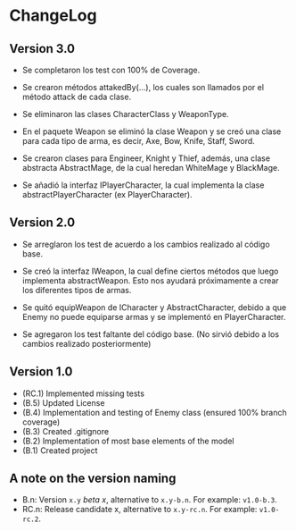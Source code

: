 ChangeLog
=========

Version 3.0
-----------

- Se completaron los test con 100% de Coverage.

- Se crearon métodos attakedBy(...), los cuales son llamados por el método attack
  de cada clase.

- Se eliminaron las clases CharacterClass y WeaponType.

- En el paquete Weapon se eliminó la clase Weapon y se creó una clase para cada
  tipo de arma, es decir, Axe, Bow, Knife, Staff, Sword.

- Se crearon clases para Engineer, Knight y Thief, además, una clase abstracta
  AbstractMage, de la cual heredan WhiteMage y BlackMage.

- Se añadió la interfaz IPlayerCharacter, la cual implementa la clase
  abstractPlayerCharacter (ex PlayerCharacter).

Version 2.0
-----------

- Se arreglaron los test de acuerdo a los cambios realizado al código base.

- Se creó la interfaz IWeapon, la cual define ciertos métodos que luego implementa
  abstractWeapon. Esto nos ayudará próximamente a crear los diferentes tipos de armas.
  
- Se quitó equipWeapon de ICharacter y AbstractCharacter, debido a que
  Enemy no puede equiparse armas y se implementó en PlayerCharacter.
  
- Se agregaron los test faltante del código base.
  (No sirvió debido a los cambios realizado posteriormente)

Version 1.0
-----------
- (RC.1) Implemented missing tests
- (B.5) Updated License
- (B.4) Implementation and testing of Enemy class (ensured 100% branch coverage)
- (B.3) Created .gitignore
- (B.2) Implementation of most base elements of the model
- (B.1) Created project

A note on the version naming
----------------------------
- B.n: Version ``x.y`` _beta x_, alternative to ``x.y-b.n``.
  For example: ``v1.0-b.3``.
- RC.n: Release candidate x, alternative to ``x.y-rc.n``.
  For example: ``v1.0-rc.2``.
